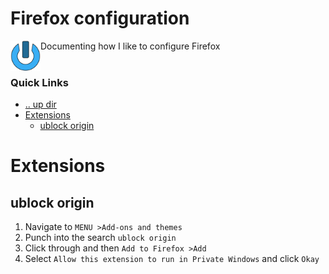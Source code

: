 Firefox configuration
====================================================================================================
<img align="left" width="48" height="48" src="../../art/logo_256x256.png">
Documenting how I like to configure Firefox
<br><br>

### Quick Links
* [.. up dir](README.md)
* [Extensions](#extensions)
  * [ublock origin](#ublock-origin)

# Extensions <a name="extensions"/></a>

## ublock origin <a name="ublock-origin"/></a>
1. Navigate to `MENU >Add-ons and themes`
2. Punch into the search `ublock origin`
3. Click through and then `Add to Firefox >Add`
4. Select `Allow this extension to run in Private Windows` and click `Okay`

<!-- 
vim: ts=2:sw=2:sts=2
-->
